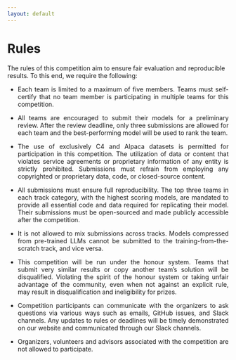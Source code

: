 ```yaml
---
layout: default
---
```


# Rules

The rules of this competition aim to ensure fair evaluation and reproducible results. To this end, we require the following:

* <p style='text-align: justify;'>Each team is limited to a maximum of five members. Teams must self-certify that no team member is participating in multiple teams for this competition. 
* <p style='text-align: justify;'>All teams are encouraged to submit their models for a preliminary review. After the review deadline, only three submissions are allowed for each team and the best-performing model will be used to rank the team.
* <p style='text-align: justify;'>The use of exclusively C4 and Alpaca datasets is permitted for participation in this competition. The utilization of data or content that violates service agreements or proprietary information of any entity is strictly prohibited. Submissions must refrain from employing any copyrighted or proprietary data, code, or closed-source content. 
* <p style='text-align: justify;'>All submissions must ensure full reproducibility. The top three teams in each track category, with the highest scoring models, are mandated to provide all essential code and data required for replicating their model. Their submissions must be open-sourced and made publicly accessible after the competition.
* <p style='text-align: justify;'>It is not allowed to mix submissions across tracks. Models compressed from pre-trained LLMs cannot be submitted to the training-from-the-scratch track, and vice versa.
* <p style='text-align: justify;'>This competition will be run under the honour system. Teams that submit very similar results or copy another team’s solution will be disqualified. Violating the spirit of the honour system or taking unfair advantage of the community, even when not against an explicit rule, may result in disqualification and ineligibility for prizes.
* <p style='text-align: justify;'>Competition participants can communicate with the organizers to ask questions via various ways such as emails, GitHub issues, and Slack channels. Any updates to rules or deadlines will be timely demonstrated on our website and communicated through our Slack channels.
* <p style='text-align: justify;'>Organizers, volunteers and advisors associated with the competition are not allowed to participate.
